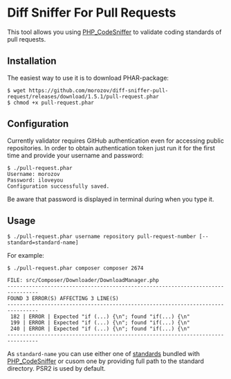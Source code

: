 Diff Sniffer For Pull Requests
============================

This tool allows you using [PHP_CodeSniffer](https://github.com/squizlabs/PHP_CodeSniffer) to validate coding standards of pull requests.

Installation
------------

The easiest way to use it is to download PHAR-package:
```
$ wget https://github.com/morozov/diff-sniffer-pull-request/releases/download/1.5.1/pull-request.phar
$ chmod +x pull-request.phar
```

Configuration
-------------

Currently validator requires GitHub authentication even for accessing public repositories. In order to obtain authentication token just run it for the first time and provide your username and password:
```
$ ./pull-request.phar
Username: morozov
Password: iloveyou
Configuration successfully saved.
```
Be aware that password is displayed in terminal during when you type it.

Usage
-----
```
$ ./pull-request.phar username repository pull-request-number [--standard=standard-name]
```
For example:
```
$ ./pull-request.phar composer composer 2674

FILE: src/Composer/Downloader/DownloadManager.php
--------------------------------------------------------------------------------
FOUND 3 ERROR(S) AFFECTING 3 LINE(S)
--------------------------------------------------------------------------------
 182 | ERROR | Expected "if (...) {\n"; found "if(...) {\n"
 199 | ERROR | Expected "if (...) {\n"; found "if(...) {\n"
 240 | ERROR | Expected "if (...) {\n"; found "if(...) {\n"
--------------------------------------------------------------------------------
```
As `standard-name` you can use either one of [standards](https://github.com/squizlabs/PHP_CodeSniffer/tree/master/CodeSniffer/Standards) bundled with [PHP_CodeSniffer](https://github.com/squizlabs/PHP_CodeSniffer) or cusom one by providing full path to the standard directory. PSR2 is used by default.
